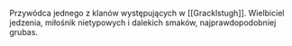 Przywódca jednego z klanów występujących w [[Gracklstugh]]. Wielbiciel jedzenia, miłośnik nietypowych i dalekich smaków, najprawdopodobniej grubas.